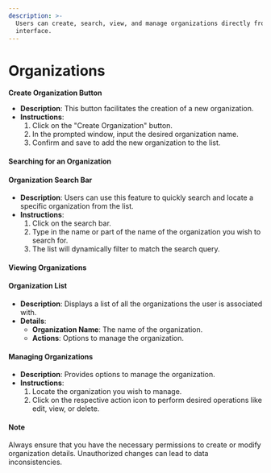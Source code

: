 ```yaml
---
description: >-
  Users can create, search, view, and manage organizations directly from this
  interface.
---
```


# Organizations

**Create Organization Button**

* **Description**: This button facilitates the creation of a new organization.
* **Instructions**:
  1. Click on the "Create Organization" button.
  2. In the prompted window, input the desired organization name.
  3. Confirm and save to add the new organization to the list.

#### **Searching for an Organization**

#### **Organization Search Bar**

* **Description**: Users can use this feature to quickly search and locate a specific organization from the list.
* **Instructions**:
  1. Click on the search bar.
  2. Type in the name or part of the name of the organization you wish to search for.
  3. The list will dynamically filter to match the search query.

#### **Viewing Organizations**

#### **Organization List**

* **Description**: Displays a list of all the organizations the user is associated with.
* **Details**:
  * **Organization Name**: The name of the organization.
  * **Actions**: Options to manage the organization.

#### **Managing Organizations**

* **Description**: Provides options to manage the organization.
* **Instructions**:
  1. Locate the organization you wish to manage.
  2. Click on the respective action icon to perform desired operations like edit, view, or delete.

#### **Note**

Always ensure that you have the necessary permissions to create or modify organization details. Unauthorized changes can lead to data inconsistencies.
